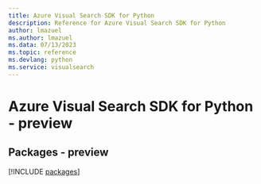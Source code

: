 ```yaml
---
title: Azure Visual Search SDK for Python
description: Reference for Azure Visual Search SDK for Python
author: lmazuel
ms.author: lmazuel
ms.data: 07/13/2023
ms.topic: reference
ms.devlang: python
ms.service: visualsearch
---
```

# Azure Visual Search SDK for Python - preview
## Packages - preview
[!INCLUDE [packages](visual-search-index.md)]